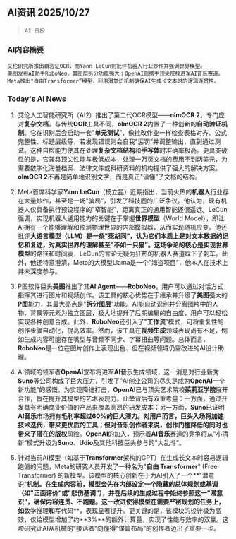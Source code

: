 ## AI资讯 2025/10/27

>  `AI 日报` 



### **AI内容摘要**

```
艾伦研究所推出自验证OCR，而Yann LeCun则批评机器人行业炒作并强调世界模型。
美图发布AI助手RoboNeo，其图层拆分功能强大；OpenAI则携手顶尖院校进军AI音乐赛道。
Meta推出"自由Transformer”模型，利用潜意识机制确保AI生成长文本时的逻辑连贯性。
```



### **Today's AI News**
1.  艾伦人工智能研究所（AI2）推出了第二代OCR模型——**olmOCR 2**，专门应对**复杂文档**。与传统**OCR**工具不同，**olmOCR 2**内置了一种创新的**自动验证机制**。它在识别后会启动一套"**单元测试**”，像批改作业一样检查表格对齐、公式完整性、标题层级等，若发现错误则会自我"惩罚”并调整输出，直到通过测试。这种自检能力使其在处理**复杂文档结构**和**手写体**时准确率极高。更具突破性的是，它兼具顶尖性能与极低成本，处理一万页文档的费用不到两美元，为需要数字化海量档案、法律文件或科研资料的机构提供了强大的解决方案。**olmOCR 2**不再是简单地识别文字，而是真正"读懂”了文档的结构。

2.  Meta首席科学家**Yann LeCun**（杨立昆）近期指出，当前火热的**机器人**行业存在大量炒作，甚至是一场"骗局”，引发了科技圈的广泛争议。他认为，现有机器人仅具备执行预设程序的"窄智能”，距离真正的通用智能还很遥远。LeCun强调，实现机器人通用能力的关键在于掌握**世界模型**（World Model），即让AI拥有一个能够理解和预测物理世界的内部模拟器，从而实现随机应变。他还批评**大语言模型（LLM）**是一条"死胡同”，认为它们本质上是对文本数据的记忆和复述，对真实世界的理解甚至"不如一只猫”。这场争论的核心是实现**世界模型**的路径和时间表，LeCun的言论无疑为狂热的机器人赛道踩下了刹车。此外，他还特意澄清，Meta的大模型Llama是一个"海盗项目”，他本人在技术上并未深度参与。

3.  P图软件巨头**美图**推出了其**AI Agent**——**RoboNeo**，用户可以通过对话方式指挥其进行图片和视频创作。该工具的核心优势在于继承并升级了**美图**强大的**P图**能力，其最大亮点是"**拆分图层**”功能。AI能自动识别并分离图片中的人物、背景等元素为独立图层，极大地提升了后期编辑的自由度，用户可以轻松实现各种创意合成。此外，**RoboNeo**还引入了"**工作流**”模式，可将重复性的创作步骤自动化，提高效率。然而，该工具在**视频生成**领域表现尚有不足，例如生成内容可能存在嘴型与音频不同步、字幕扭曲等问题。总体而言，**RoboNeo**是一位在图片创作上表现出色、但在视频领域仍需改进的AI设计助理。

4.  AI领域的领军者**OpenAI**宣布将进军**AI音乐**生成领域，这一消息对行业新秀**Suno**等公司构成了巨大压力，引发了"AI创业公司的尽头是成为**OpenAI**一个新功能”的感慨。为实现降维打击，**OpenAI**已与顶尖艺术院校**茱莉亚学院**展开合作，旨在提升其模型的艺术表现力。此举背后有双重考量：一方面，通过开发具有明确商业价值的产品来覆盖高昂的研发成本；另一方面，**Suno**已证明**AI音乐**市场拥有**毛利率超过60%**的巨大潜力。对用户而言，巨头入场将加速技术迭代，带来更优质的工具；但对音乐创作者来说，创作门槛降低的同时也带来了潜在的**版权**风险。**OpenAI**的加入，预示着**AI音乐**赛道的竞争将从"小清新”模式升级为**Suno**、**Udio**及其他科技巨头参与的"大乱斗”。

5.  针对当前AI模型（如基于**Transformer**架构的GPT）在生成长文本时容易逻辑跑偏的问题，Meta的研究人员开发了一种名为"**自由 Transformer**” (Free Transformer) 的新模型。该模型的核心创新在于为AI引入了一个**"潜意识”**机制。在生成内容前，模型会先在内部设定一个隐藏的总体规划或基调（如"正面评价”或"悲伤基调”），并在后续的生成过程中始终参照这一"潜意识”，确保内容连贯、不跑题。这一改进使得模型在需要严密规划的任务上，如**数学推理**和**写代码**，表现显著提升。更关键的是，该模块的设计极为高效，仅给模型增加了约**3%**的额外计算量，实现了性能与效率的双赢。这项研究让AI从机械的"接话者”向懂得"谋篇布局”的创作者迈出了重要一步。